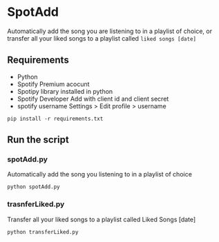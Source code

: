 # SpotAdd
Automatically add the song you are listening to in a playlist of choice, or transfer all your liked songs to a playlist called `liked songs [date]`

## Requirements

* Python
* Spotify Premium acocunt
* Spotipy library installed in python
* Spotify Developer Add with client id and client secret
* spotify username Settings > Edit profile > username

```
pip install -r requirements.txt
```

## Run the script
### spotAdd.py
Automatically add the song you listening to in a playlist of choice

```
python spotAdd.py
```

### trasnferLiked.py
Transfer all your liked songs to a playlist called Liked Songs [date]

```
python transferLiked.py
```